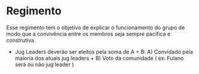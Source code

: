 Regimento
=========

Esse regimento tem o objetivo de explicar o funcionamento do grupo de modo que a convivência entre os membros seja sempre pacífica e construtiva.


* Jug Leaders deverão ser eleitos pela soma de A + B: A) Convidado pela maioria dos atuais jug leaders + B) Voto da comunidade ( ex: Fulano será ou não jug leader )
 


